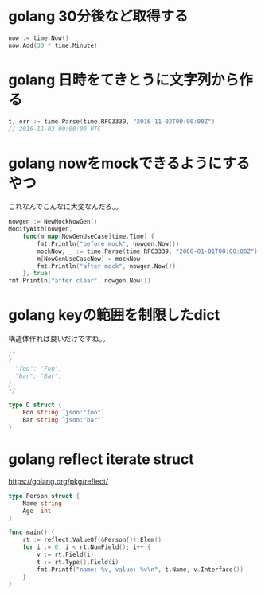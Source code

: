 # golang 30分後など取得する

```go
now := time.Now()
now.Add(30 * time.Minute)
```

# golang 日時をてきとうに文字列から作る

```go
t, err := time.Parse(time.RFC3339, "2016-11-02T00:00:00Z")
// 2016-11-02 00:00:00 UTC
```

# golang nowをmockできるようにするやつ

これなんでこんなに大変なんだろ。。

```go
nowgen := NewMockNowGen()
ModifyWith(nowgen,
    func(m map[NowGenUseCase]time.Time) {
        fmt.Println("before mock", nowgen.Now())
        mockNow, _ := time.Parse(time.RFC3339, "2000-01-01T00:00:00Z")
        m[NowGenUseCaseNow] = mockNow
        fmt.Println("after mock", nowgen.Now())
    }, true)
fmt.Println("after clear", nowgen.Now())
```

# golang keyの範囲を制限したdict

構造体作れば良いだけですね。。

```go
/*
{
  "foo": "Foo",
  "bar": "Bar",
}
*/

type O struct {
	Foo string `json:"foo"`
	Bar string `json:"bar"`
}
```

# golang reflect iterate struct

https://golang.org/pkg/reflect/

```go
type Person struct {
	Name string
	Age  int
}

func main() {
	rt := reflect.ValueOf(&Person{}).Elem()
	for i := 0; i < rt.NumField(); i++ {
		v := rt.Field(i)
		t := rt.Type().Field(i)
		fmt.Printf("name: %v, value: %v\n", t.Name, v.Interface())
	}
}
```
